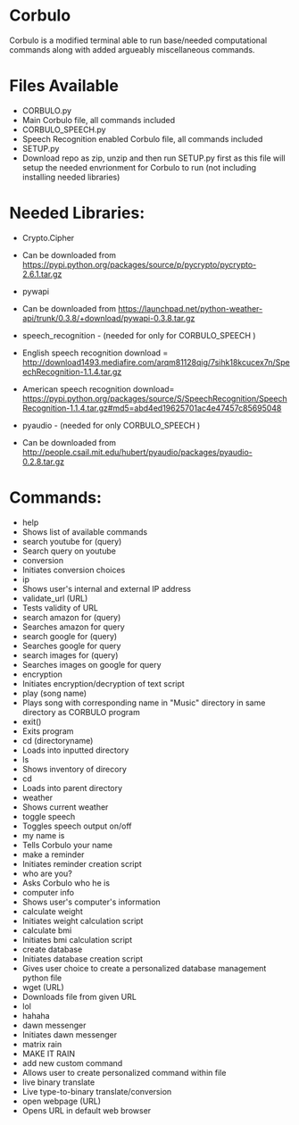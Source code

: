 # Corbulo
Corbulo is a modified terminal able to run base/needed computational commands along with added argueably miscellaneous commands.

# Files Available
- CORBULO.py
 - Main Corbulo file, all commands included
- CORBULO_SPEECH.py
 - Speech Recognition enabled Corbulo file, all commands included
- SETUP.py
 - Download repo as zip, unzip and then run SETUP.py first as this file will setup the needed envrionment for Corbulo to run (not including installing needed libraries)


# Needed Libraries: 
- Crypto.Cipher

 - Can be downloaded from https://pypi.python.org/packages/source/p/pycrypto/pycrypto-2.6.1.tar.gz
- pywapi

 - Can be downloaded from https://launchpad.net/python-weather-api/trunk/0.3.8/+download/pywapi-0.3.8.tar.gz
- speech_recognition - (needed for only for CORBULO_SPEECH )

 - English speech recognition download = http://download1493.mediafire.com/arqm81128qig/7sihk18kcucex7n/SpeechRecognition-1.1.4.tar.gz

 - American speech recognition download= https://pypi.python.org/packages/source/S/SpeechRecognition/SpeechRecognition-1.1.4.tar.gz#md5=abd4ed19625701ac4e47457c85695048
- pyaudio - (needed for only CORBULO_SPEECH )

 - Can be downloaded from http://people.csail.mit.edu/hubert/pyaudio/packages/pyaudio-0.2.8.tar.gz

# Commands:
- help
 - Shows list of available commands
- search youtube for (query)
 - Search query on youtube
- conversion
 - Initiates conversion choices
- ip
 - Shows user's internal and external IP address
- validate_url (URL)
 - Tests validity of URL
- search amazon for (query)
 - Searches amazon for query
- search google for (query)
 - Searches google for query
- search images for (query)
 - Searches images on google for query
- encryption
 - Initiates encryption/decryption of text script
- play (song name)
 - Plays song with corresponding name in "Music" directory in same directory as CORBULO program
- exit()
 - Exits program
- cd (directoryname) 
 - Loads into inputted directory
- ls
 - Shows inventory of direcory
- cd
 - Loads into parent directory
- weather
 - Shows current weather
- toggle speech
 - Toggles speech output on/off
- my name is <your name>
 - Tells Corbulo your name
- make a reminder
 - Initiates reminder creation script
- who are you?
 - Asks Corbulo who he is
- computer info
 - Shows user's computer's information
- calculate weight
 - Initiates weight calculation script
- calculate bmi
 - Initiates bmi calculation script
- create database
 - Initiates database creation script
  - Gives user choice to create a personalized database management python file
- wget (URL)
 - Downloads file from given URL
- lol
 - hahaha
- dawn messenger
 - Initiates dawn messenger
- matrix rain
 - MAKE IT RAIN
- add new custom command
 - Allows user to create personalized command within file
- live binary translate
 - Live type-to-binary translate/conversion
- open webpage (URL)
 - Opens URL in default web browser
